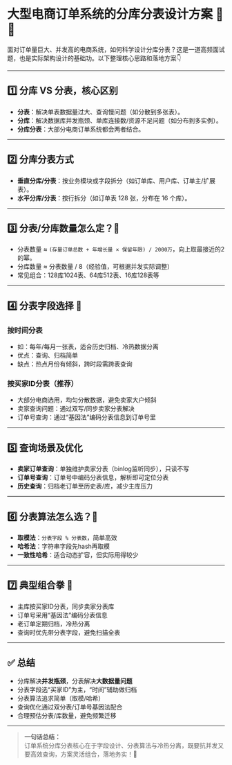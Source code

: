 # 大型电商订单系统的分库分表设计方案 🏬💡

面对订单量巨大、并发高的电商系统，如何科学设计分库分表？这是一道高频面试题，也是实际架构设计的基础功。以下整理核心思路和落地方案👇

---

## 1️⃣ 分库 VS 分表，核心区别

- **分表**：解决单表数据量过大、查询慢问题（如分散到多张表）。
- **分库**：解决数据库并发瓶颈、单库连接数/资源不足问题（如分布到多实例）。
- **分库分表**：大部分电商订单系统都会两者结合。

---

## 2️⃣ 分库分表方式

- **垂直分库/分表**：按业务模块或字段拆分（如订单库、用户库、订单主/扩展表）。
- **水平分库/分表**：按行拆分（如订单表 128 张，分布在 16 个库）。

---

## 3️⃣ 分表/分库数量怎么定？🔢

- 分表数量 ≈ `(存量订单总数 + 年增长量 × 保留年限) / 2000万`，向上取最接近的2的幂。
- 分库数量 ≈ 分表数量 / 8（经验值，可根据并发实际调整）
- 常见组合：128库1024表、64库512表、16库128表等

---

## 4️⃣ 分表字段选择 🎯

### 按时间分表
- 如：每年/每月一张表，适合历史归档、冷热数据分离
- 优点：查询、归档简单
- 缺点：热点月份有倾斜，跨时段需跨表查询

### 按买家ID分表（推荐）
- 大部分电商选用，均匀分散数据，避免卖家大户倾斜
- 卖家查询问题：通过双写/同步卖家分表解决
- 订单号查询：通过“基因法”编码分表信息到订单号里

---

## 5️⃣ 查询场景及优化

- **卖家订单查询**：单独维护卖家分表（binlog监听同步），只读不写
- **订单号查询**：订单号中编码分表信息，解析即可定位分表
- **历史查询**：归档老订单至历史表/库，减少主库压力

---

## 6️⃣ 分表算法怎么选？🔢

- **取模法**：`分表字段 % 分表数`，简单高效
- **哈希法**：字符串字段先hash再取模
- **一致性哈希**：适合动态扩容，但实际用得较少

---

## 7️⃣ 典型组合拳 🥊

- 主库按买家ID分表，同步卖家分表库
- 订单号采用“基因法”编码分表信息
- 老订单定期归档，冷热分离
- 查询时优先带分表字段，避免扫描全表

---

## ✅ 总结

- 分库解决**并发瓶颈**，分表解决**大数据量问题**
- 分表字段选“买家ID”为主，“时间”辅助做归档
- 分表算法追求简单（取模/哈希）
- 查询优化通过双分表/订单号基因法配合
- 合理预估分表/库数量，避免频繁迁移

---

> **一句话总结：**  
> 订单系统分库分表核心在于字段设计、分表算法与冷热分离，既要抗并发又要高效查询，方案灵活组合，落地务实！🚀